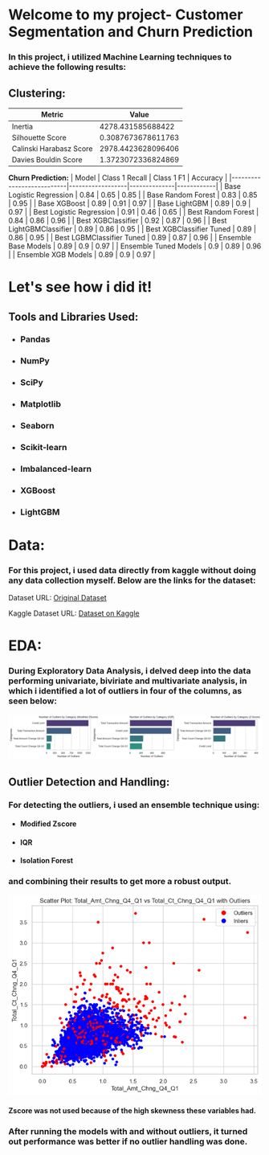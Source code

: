 # **Welcome to my project- Customer Segmentation and Churn Prediction** 
### In this project, i utilized Machine Learning techniques to achieve the following results:
## **Clustering:**    
| Metric                  | Value                  |
|-------------------------|------------------------| 
| Inertia                 | 4278.431585688422      |  
| Silhouette Score        | 0.3087673678611763     | 
| Calinski Harabasz Score | 2978.4423628096406     |
| Davies Bouldin Score    | 1.3723072336824869     |                                                                                

**Churn Prediction:**
| Model                     |   Class 1 Recall |   Class 1 F1 |   Accuracy |
|---------------------------|------------------|--------------|------------|
| Base Logistic Regression  |             0.84 |         0.65 |       0.85 |
| Base Random Forest        |             0.83 |         0.85 |       0.95 |
| Base XGBoost              |             0.89 |         0.91 |       0.97 |
| Base LightGBM             |             0.89 |         0.9  |       0.97 |
| Best Logistic Regression  |             0.91 |         0.46 |       0.65 |
| Best Random Forest        |             0.84 |         0.86 |       0.96 |
| Best XGBClassifier        |             0.92 |         0.87 |       0.96 |
| Best LightGBMClassifier   |             0.89 |         0.86 |       0.95 |
| Best XGBClassifier Tuned  |             0.89 |         0.86 |       0.95 |
| Best LGBMClassifier Tuned |             0.89 |         0.87 |       0.96 |
| Ensemble Base Models      |             0.89 |         0.9  |       0.97 |
| Ensemble Tuned Models     |             0.9  |         0.89 |       0.96 |
| Ensemble XGB Models       |             0.89 |         0.9  |       0.97 |

# Let's see how i did it!

## Tools and Libraries Used:
- ### Pandas
- ### NumPy
- ### SciPy
- ### Matplotlib
- ### Seaborn
- ### Scikit-learn
- ### Imbalanced-learn
- ### XGBoost
- ### LightGBM

# Data: 
### For this project, i used data  directly from kaggle without doing any data collection myself. Below are the links for the dataset:

Dataset URL: [Original Dataset](https://zenodo.org/records/4322342#.Y8OsBdJBwUE)

Kaggle Dataset URL: [Dataset on Kaggle](https://www.kaggle.com/datasets/thedevastator/predicting-credit-card-customer-attrition-with-m)

# EDA:
### During Exploratory Data Analysis, i delved deep into the data performing univariate, biviriate and multivariate analysis, in which i identified a lot of outliers in four of the columns, as seen below:
![Outlier Dashboard](outlier_dashboard.png)

## Outlier Detection and Handling:
### For detecting the outliers, i used an ensemble technique using:
- #### Modified Zscore
- #### IQR
- #### Isolation Forest
### and combining their results to get more a robust output.
![Isolation Forest Example](isolation_forest_example.png)

#### Zscore was not used because of the high skewness these variables had.

### After running the models with and without outliers, it turned out performance was better if no outlier handling was done.









